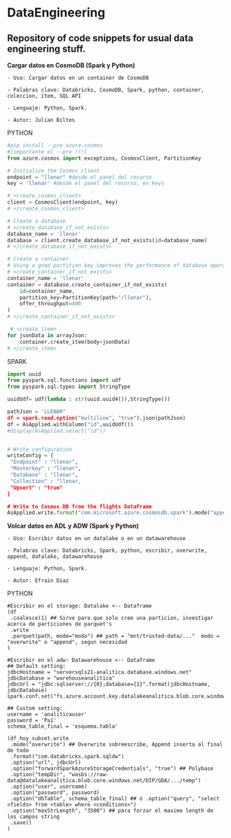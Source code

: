 # DataEngineering
Repository of code snippets for usual data engineering stuff.
-----------------
**Cargar datos en CosmoDB (Spark y Python)**

	- Uso: Cargar datos en un container de CosmoDB

	- Palabras clave: Databricks, CosmoDB, Spark, python, container, coleccion, item, SQL API

	- Lenguaje: Python, Spark.
	
	- Autor: Julian Biltes

PYTHON 
``` python
#pip install --pre azure-cosmos 
#(importante el --pre !!!)
from azure.cosmos import exceptions, CosmosClient, PartitionKey

# Initialize the Cosmos client
endpoint = "llenar" #desde el panel del recurso
key = 'llenar' #desde el panel del recurso, en keys

# <create_cosmos_client>
client = CosmosClient(endpoint, key)
# </create_cosmos_client>

# Create a database
# <create_database_if_not_exists>
database_name = 'llenar'
database = client.create_database_if_not_exists(id=database_name)
# </create_database_if_not_exists>

# Create a container
# Using a good partition key improves the performance of database operations.
# <create_container_if_not_exists>
container_name = 'llenar'
container = database.create_container_if_not_exists(
    id=container_name, 
    partition_key=PartitionKey(path="/llenar"),
    offer_throughput=400
)
# </create_container_if_not_exists>

 # <create_item>
for jsonData in arrayJson:
    container.create_item(body=jsonData)
# </create_item>

```

SPARK 
``` python
import uuid
from pyspark.sql.functions import udf
from pyspark.sql.types import StringType

uuidUdf= udf(lambda : str(uuid.uuid4()),StringType())

pathJson = 'LLENAR"
df = spark.read.option("multiline", "true").json(pathJson)
df = AsApplied.withColumn("id",uuidUdf())
#display(AsApplied.select("id"))


# Write configuration
writeConfig = {
 "Endpoint" : "llenar",
 "Masterkey" : "llenar",
 "Database" : "llenar",
 "Collection" : "llenar,
 "Upsert" : "true"
}

# Write to Cosmos DB from the flights DataFrame
AsApplied.write.format("com.microsoft.azure.cosmosdb.spark").mode("append").options(**writeConfig).save()

```
**Volcar datos en ADL y ADW (Spark y Python)**

	- Uso: Escribir datos en un datalake o en un datawarehouse

	- Palabras clave: Databricks, Spark, python, escribir, overwrite, append, datalake, datawarehouse

	- Lenguaje: Python, Spark.
	
	- Autor: Efrain Diaz

PYTHON 
``` 
#Escribir en el storage: Datalake <-- Dataframe
(df
 .coalesce(1) ## Sirve para que solo cree una particion, investigar acerca de particiones de parquet's
 .write
 .parquet(path, mode="modo") ## path = "mnt/trusted-data/..."  modo = "overwrite" o "append", segun necesidad
)

#Escribir en el adw: Datawarehouse <-- Dataframe
## Default setting:
jdbcHostname = "serversqls21-analitica.database.windows.net"
jdbcDatabase = "warehouseanalitica"
jdbcUrl = "jdbc:sqlserver://{0};database={1}".format(jdbcHostname, jdbcDatabase)
spark.conf.set("fs.azure.account.key.datalakeanalitica.blob.core.windows.net","nZBT7DrnepqKEbKwRjcR01CBzh4U4G2cXZwp5+ZI3vhA==")

## Custom setting:
username = 'analiticauser'
password = 'Pa1'
schema_table_final = 'esquema.tabla'

(df_hoy_subset.write
 .mode("overwrite") ## Overwrite sobreescribe, Append inserta al final de todo
 .format("com.databricks.spark.sqldw")
 .option("url", jdbcUrl)
 .option("forwardSparkAzureStorageCredentials", "true") ## Polybase
 .option("tempDir", "wasbs://raw-data@datalakeanalitica.blob.core.windows.net/DIP/GDA/.../temp")
 .option("user", username)
 .option("password", password)
 .option("dbTable", schema_table_final) ## ó .option("query", "select <fields> from <table> where <conditions>")
 .option("maxStrLength", "3500") ## para forzar el maximo length de los campos string
 .save()
)
